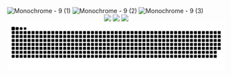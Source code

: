 <div>
<img width="908" height="400" alt="Monochrome - 9 (1)" src="https://github.com/user-attachments/assets/61aa34e2-eb57-4b0f-8415-165983819f9e" />
<img width="908" height="400" alt="Monochrome - 9 (2)" src="https://github.com/user-attachments/assets/486825ae-b322-425d-8073-d25b02d694f1" />
<img width="1004" height="442" alt="Monochrome - 9 (3)" src="https://github.com/user-attachments/assets/27c8e984-d481-405a-a61d-aef2c9cd1af8" />

</div>

<div align="center" >
  <img src="https://visitor-badge.laobi.icu/badge?page_id=cristianolivera1.cristianolivera1&"/>
  <img src="https://img.shields.io/github/last-commit/cristianolivera1/Unamba-forum-frontend?color=brightgreen"/>
  <img src="https://img.shields.io/badge/Repositories-23-facc15"/>
</div>

<picture>
  <source media="(prefers-color-scheme: dark)" srcset="https://raw.githubusercontent.com/platane/platane/output/github-contribution-grid-snake-dark.svg">
  <source media="(prefers-color-scheme: light)" srcset="https://raw.githubusercontent.com/platane/platane/output/github-contribution-grid-snake.svg">
  <img alt="github contribution grid snake animation" src="https://raw.githubusercontent.com/platane/platane/output/github-contribution-grid-snake.svg">
</picture>
